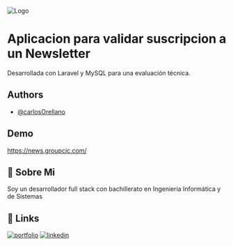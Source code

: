 
![Logo](https://hotmart.com/media/2018/02/image-que-es-newsletter.png)


# Aplicacion para validar suscripcion a un Newsletter

Desarrollada con Laravel y MySQL para una evaluación técnica.


## Authors

- [@carlosOrellano](https://github.com/Cali99-droid)


## Demo
https://news.groupcjc.com/


## 🚀 Sobre Mi
Soy un desarrollador full stack con bachillerato en Ingenieria Informática y de Sistemas


## 🔗 Links
[![portfolio](https://img.shields.io/badge/my_portfolio-000?style=for-the-badge&logo=ko-fi&logoColor=white)](https://orellano.groupcjc.com/)
[![linkedin](https://img.shields.io/badge/linkedin-0A66C2?style=for-the-badge&logo=linkedin&logoColor=white)](https://www.linkedin.com/in/carlos-jhardel-o/)



